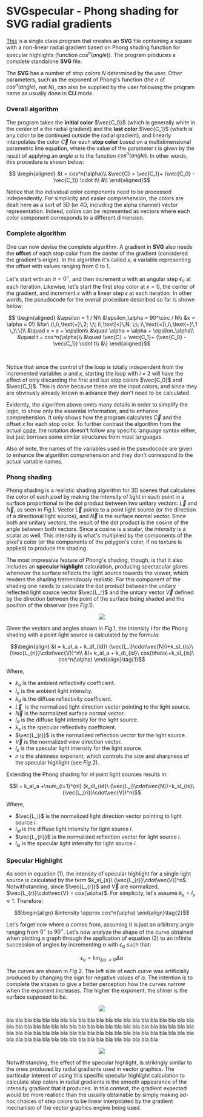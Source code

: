# SVGspecular - Phong shading for SVG radial gradients

[This](SVGspecular.java) is a single class program that creates an **SVG** file containing a square with a non-linear radial gradient based on Phong shading function for specular highlights (function $cos^n(angle)$​). The program produces a complete standalone **SVG** file.

The **SVG** has a number of stop colors $N$ determined by the user. Other parameters, such as the
exponent of Phong's function (the $n$ of $cos^n(angle)$, not $N$), can also be supplied by the user following the program name as usually done in **CLI** mode.

### Overall algorithm

The program takes the **initial color** $\vec{C_0}$ (which is generally white in the center of a the radial
gradient) and the **last color** $\vec{C_1}$ (which is any color to be continued outside the radial gradient),
and linearly interpolates the color $\vec{C}$ for each **stop color** based on a multidimensional parametric line equation, where the value of the parameter $t$ is given by the result of applying an $angle$ $\alpha$ to the function $cos^n(angle)$. In other words, this procedure is shown below:

```math
  \begin{aligned}
     &t = cos^n(\alpha)\\
     &\vec{C} = \vec{C_1}+ (\vec{C_0} - \vec{C_1}) \cdot t\\
     &\\
  \end{aligned}
 ```

Notice that the individual color components need to be processed independently. For simplicity and easier comprehension, the colors are dealt here as a sort of 3D (or 4D, including the alpha channel) vector representation. Indeed, colors can be represented as vectors where each color component corresponds to a different dimension.

### Complete algorithm

One can now devise the complete algorithm. A gradient in **SVG** also needs the **offset** of each stop color from the center of the gradient (considered the gradient's origin). In the algorithm it's called $x$, a variable representing the offset with values ranging from $0$ to $1$. 

Let's start with an $\alpha=0^\circ$, and then increment $\alpha$ with an angular step $\epsilon_\alpha$ at each iteration. Likewise, let's start the first stop color at $x = 0$, the center of the gradient, and increment $x$ with a linear step $\epsilon$ at each iteration. In other words, the pseudocode for the overall procedure described so far is shown below:

```math
 \begin{aligned}
    &\epsilon = 1 / N\\
    &\epsilon_\alpha = 90^\circ / N\\
    &x = \alpha = 0\\
    &for\ (\,i\,\text{=}\,2; \;\; i\,\text{<}\,N; \;\; i\,\text{=}\,i\,\text{+}\,1 \,)\:\{\\
    &\quad x = x + \epsilon\\
    &\quad \alpha = \alpha + \epsilon_\alpha\\
    &\quad t = cos^n(\alpha)\\
    &\quad \vec{C} = \vec{C_1}+ (\vec{C_0} - \vec{C_1}) \cdot t\\
    &\}
  \end{aligned}
```
<br>

Notice that since the control of the loop is totally independent from the incremented variables $\alpha$ and $x$, starting the loop with $i\ \text{=}\ 2$ will have the effect of only discarding the first and last stop colors $\vec{C_0}$ and $\vec{C_1}$. This is done because these are the input colors, and since they are obviously already known in advance they don't need to be calculated.

Evidently, the algorithm above omits many details in order to simplify the logic, to show only the essential information, and to enhance comprehension. It only shows how the program calculates $\vec{C}$ and the offset $x$ for each stop color. To further contrast the algorithm from the actual [code](SVGspecular.java), the notation doesn't follow any specific language syntax either, but just borrows some similar structures from most languages.

Also of note, the names of the variables used in the pseudocode are given to enhance the algorithm comprehension and they don't correspond to the actual variable names.

### Phong shading

Phong shading is a realistic shading algorithm for 3D scenes that calculates the color of each pixel by making the $intensity$ of light in each point in a surface proportional to the dot product between two unitary vectors: $\vec{L}$ and $\vec{N}$, as seen in $Fig. 1$. Vector $\vec{L}$ points to a point light source (or the direction of a directional light source), and $\vec{N}$ is the surface normal vector. Since both are unitary vectors, the result of the dot product is the cosine of the angle between both vectors. Since a cosine is a scalar, the $intensity$ is a scalar as well. This intensity is what's multiplied by the components of the pixel's color (or the components of the polygon's color, if no texture is applied) to produce the shading.

The most impressive feature of Phong's shading, though, is that it also includes an **specular highlight** calculation, producing spectacular glares whenever the surface reflects the light source towards the viewer, which renders the shading tremendously realistic. For this component of the shading one needs to calculate the dot product between the unitary reflected light source vector $\vec{L_r}$ and the unitary vector $\vec{V}$ defined by the direction between the point of the surface being shaded and the position of the observer (see $Fig. 1$).

<p align="center">
    <img src="phong-vectors-3d.svg">
</p>

Given the vectors and angles shown in $Fig. 1$, the Intensity $I$ for the Phong shading with a point light source is calculated by the formula:
```math
\begin{align}
&I = k_aI_a + k_dI_{id}\ (\vec{L_i}\cdot\vec{N})+k_sI_{is}\ (\vec{L_{ri}}\cdot\vec{V})^n\\
&I= k_aI_a + k_dI_{id}\ cos(\theta)+k_sI_{is}\ cos^n(\alpha)
\end{align}\tag{1}
```
Where,
- $k_a$​ is the ambient reflectivity coefficient.
- $I_a$​ is the ambient light intensity.
- $k_d$​ is the diffuse reflectivity coefficient.
- $\vec{L}$​  is the normalized light direction vector pointing to the light source.
- $\vec{N}$ is the normalized surface normal vector.
- $I_{d}$ is the diffuse light intensity for the light source.
- $k_s$​ is the specular reflectivity coefficient.
- $\vec{L_{r}}$ is the normalized reflection vector for the light source.
- $\vec{V}$ is the normalized view direction vector.
- $I_{s}$ is the specular light intensity for the light source.
- $n$ is the shininess exponent, which controls the size and sharpness of the specular highlight (see $Fig. 2$).

Extending the Phong shading for $nl$ point light sources results in:
```math
I = k_aI_a +\sum_{i=1}^{nl} (k_dI_{id}\ (\vec{L_i}\cdot\vec{N})+k_sI_{is}\ (\vec{L_{ri}}\cdot\vec{V})^n)
```
Where,
- $\vec{L_i}$​ is the normalized light direction vector pointing to light source $i$.
- $I_{id}$ is the diffuse light intensity for light source $i$.
- $\vec{L_{ri}}$ is the normalized reflection vector for light source $i$.
- $I_{is}$ is the specular light intensity for light source $i$.

### Specular Highlight

As seen in equation $(1)$, the intensity of specular highlight for a single light source is calculated by the term $k_sI_{s}\ (\vec{L_{r}}\cdot\vec{V})^n$. Notwithstanding, since $\vec{L_{r}}$ and $\vec{V}$ are normalized, $\vec{L_{r}}\cdot\vec{V} = cos(\alpha)$. For simplicity, let's assume $k_s = I_{s}\approx 1$. Therefore:
```math
\begin{align}
&intensity \approx cos^n(\alpha)
\end{align}\tag{2}
```
Let's forget now where $\alpha$ comes from, assuming it is just an arbitrary angle ranging from $0^\circ$ to $90^\circ$. Let's now analyze the shape of the curve obtained when plotting a graph through the application of equation $(2)$ to an infinite succession of angles by incrementing $\alpha$ with $\epsilon_\alpha$ such that:
```math
\epsilon_\alpha = \lim_{\Delta\alpha\to 0}\Delta\alpha
```
The curves are shown in $Fig. 2$. The left side of each curve was artificially produced by changing the sign for negative values of $\alpha$. The intention is to complete the shapes to give a better perception how the curves narrow when the exponent increases. The higher the exponent, the shiner is the surface supposed to be.

<p align="center">  
    <img src="phong.svg">
</p>

bla bla bla bla bla bla bla bla bla bla bla bla bla bla bla bla bla bla bla bla bla bla bla bla bla bla bla bla bla bla bla bla bla bla bla bla bla bla bla bla
bla bla bla bla bla bla bla bla bla bla bla bla bla bla bla bla bla bla bla bla bla bla bla bla bla bla bla bla bla bla bla bla bla bla bla bla bla bla bla bla 

<p align="center">
    <img src="fig3.svg">
</p>

Notwithstanding, the effect of the specular highlight, is strikingly similar to the ones produced by radial gradients used in vector graphics. The particular interest of using this specific specular highlight calculation to calculate step colors in radial gradients is the smooth appearance of the intensity gradient that it produces. In this context, the gradient expected would be more realistic than the usually obtainable by simply making ad-hoc choices of step colors to be linear interpolated by the gradient mechanism of  the vector graphics engine being used.
